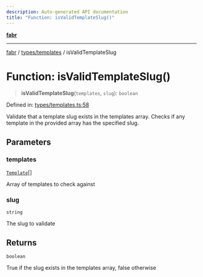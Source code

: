 ```yaml
---
description: Auto-generated API documentation
title: "Function: isValidTemplateSlug()"
---
```


[**fabr**](../../../README.md)

***

[fabr](../../../README.md) / [types/templates](../README.md) / isValidTemplateSlug

# Function: isValidTemplateSlug()

> **isValidTemplateSlug**(`templates`, `slug`): `boolean`

Defined in: [types/templates.ts:58](https://github.com/yashjawale/fabr/blob/main/src/types/templates.ts#L58)

Validate that a template slug exists in the templates array.
Checks if any template in the provided array has the specified slug.

## Parameters

### templates

[`Template`](../interfaces/Template.md)[]

Array of templates to check against

### slug

`string`

The slug to validate

## Returns

`boolean`

True if the slug exists in the templates array, false otherwise
